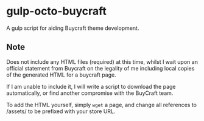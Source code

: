 gulp-octo-buycraft
==================

A gulp script for aiding Buycraft theme development.

## Note
Does not include any HTML files (required) at this time, whilst I wait upon an
official statement from Buycraft on the legality of me including local copies
of the generated HTML for a buycraft page.

If I am unable to include it, I will write a script to download the page
automatically, or find another compromise with the BuyCraft team.

To add the HTML yourself, simply ```wget``` a page, and change all references
to /assets/ to be prefixed with your store URL.
